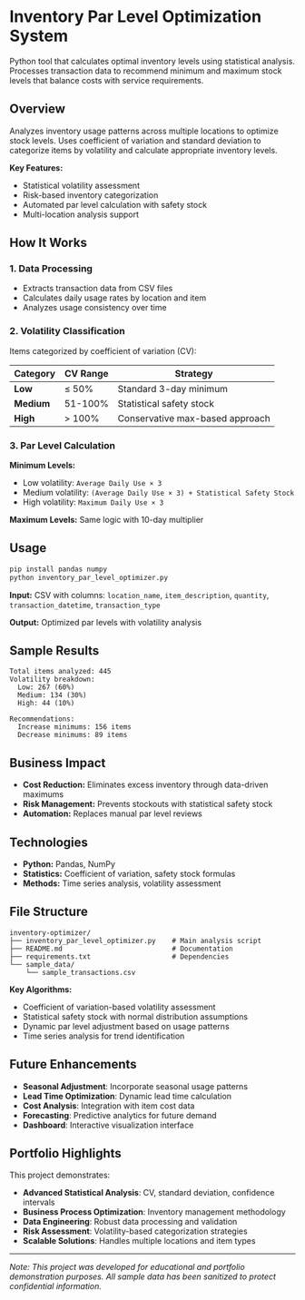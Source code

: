 # Inventory Par Level Optimization System

Python tool that calculates optimal inventory levels using statistical analysis. Processes transaction data to recommend minimum and maximum stock levels that balance costs with service requirements.

## Overview

Analyzes inventory usage patterns across multiple locations to optimize stock levels. Uses coefficient of variation and standard deviation to categorize items by volatility and calculate appropriate inventory levels.

**Key Features:**
- Statistical volatility assessment 
- Risk-based inventory categorization
- Automated par level calculation with safety stock
- Multi-location analysis support

## How It Works

### 1. Data Processing
- Extracts transaction data from CSV files
- Calculates daily usage rates by location and item
- Analyzes usage consistency over time

### 2. Volatility Classification
Items categorized by coefficient of variation (CV):

| Category | CV Range | Strategy |
|----------|----------|----------|
| **Low** | ≤ 50% | Standard 3-day minimum |
| **Medium** | 51-100% | Statistical safety stock |
| **High** | > 100% | Conservative max-based approach |

### 3. Par Level Calculation

**Minimum Levels:**
- Low volatility: `Average Daily Use × 3`
- Medium volatility: `(Average Daily Use × 3) + Statistical Safety Stock`
- High volatility: `Maximum Daily Use × 3`

**Maximum Levels:** Same logic with 10-day multiplier

## Usage

```bash
pip install pandas numpy
python inventory_par_level_optimizer.py
```

**Input:** CSV with columns: `location_name`, `item_description`, `quantity`, `transaction_datetime`, `transaction_type`

**Output:** Optimized par levels with volatility analysis

## Sample Results

```
Total items analyzed: 445
Volatility breakdown:
  Low: 267 (60%)
  Medium: 134 (30%) 
  High: 44 (10%)

Recommendations:
  Increase minimums: 156 items
  Decrease minimums: 89 items
```

## Business Impact

- **Cost Reduction:** Eliminates excess inventory through data-driven maximums
- **Risk Management:** Prevents stockouts with statistical safety stock
- **Automation:** Replaces manual par level reviews

## Technologies

- **Python:** Pandas, NumPy
- **Statistics:** Coefficient of variation, safety stock formulas
- **Methods:** Time series analysis, volatility assessment

## File Structure

```
inventory-optimizer/
├── inventory_par_level_optimizer.py    # Main analysis script
├── README.md                           # Documentation
├── requirements.txt                    # Dependencies
└── sample_data/
    └── sample_transactions.csv
```

**Key Algorithms:**
- Coefficient of variation-based volatility assessment
- Statistical safety stock with normal distribution assumptions
- Dynamic par level adjustment based on usage patterns
- Time series analysis for trend identification

## Future Enhancements

- **Seasonal Adjustment**: Incorporate seasonal usage patterns
- **Lead Time Optimization**: Dynamic lead time calculation
- **Cost Analysis**: Integration with item cost data
- **Forecasting**: Predictive analytics for future demand
- **Dashboard**: Interactive visualization interface

## Portfolio Highlights

This project demonstrates:
- **Advanced Statistical Analysis**: CV, standard deviation, confidence intervals
- **Business Process Optimization**: Inventory management methodology
- **Data Engineering**: Robust data processing and validation
- **Risk Assessment**: Volatility-based categorization strategies
- **Scalable Solutions**: Handles multiple locations and item types

---

*Note: This project was developed for educational and portfolio demonstration purposes. All sample data has been sanitized to protect confidential information.*
